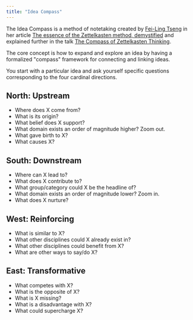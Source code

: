 ```yaml
---
title: "Idea Compass"
---
```


The Idea Compass is a method of notetaking created by [Fei-Ling Tseng](people/Fei-Ling%20Tseng.md) in her article [The essence of the Zettelkasten method, demystified](https://feeei.blog/essays/the-essence-of-the-zettelkasten-method-demystified/) and explained further in the talk [The Compass of Zettelkasten Thinking](https://www.youtube.com/watch?v=-7r9t9T9Aww).

The core concept is how to expand and explore an idea by having a formalized "compass" framework for connecting and linking ideas.

You start with a particular idea and ask yourself specific questions corresponding to the four cardinal directions.

## North: Upstream

* Where does X come from?
* What is its origin?
* What belief does X support?
* What domain exists an order of magnitude higher? Zoom out.
* What gave birth to X?
* What causes X?

## South: Downstream

* Where can X lead to?
* What does X contribute to?
* What group/category could X be the headline of?
* What domain exists an order of magnitude lower? Zoom in.
* What does X nurture?

## West: Reinforcing

* What is similar to X?
* What other disciplines could X already exist in?
* What other disciplines could benefit from X?
* What are other ways to say/do X?

## East: Transformative

* What competes with X?
* What is the opposite of X?
* What is X missing?
* What is a disadvantage with X?
* What could supercharge X?

